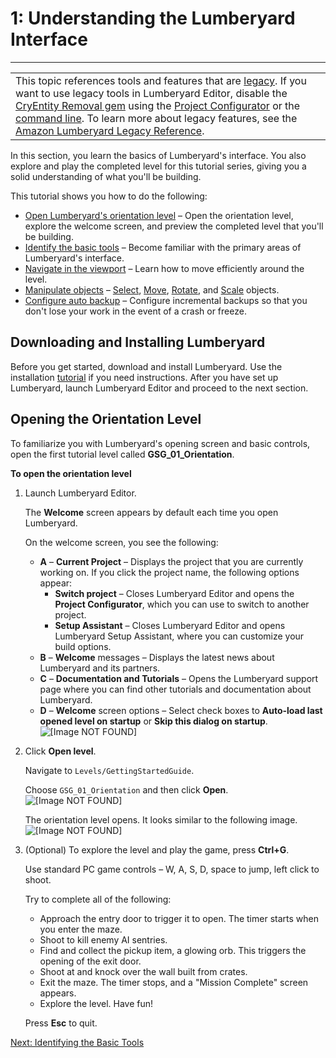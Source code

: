 # 1: Understanding the Lumberyard Interface<a name="understanding"></a>


****  

|  | 
| --- |
| This topic references tools and features that are [legacy](http://docs.aws.amazon.com/lumberyard/latest/userguide/ly-glos-chap.html#legacy)\. If you want to use legacy tools in Lumberyard Editor, disable the [CryEntity Removal gem](http://docs.aws.amazon.com/lumberyard/latest/userguide/gems-system-cryentity-removal-gem.html) using the [Project Configurator](http://docs.aws.amazon.com/lumberyard/latest/userguide/configurator-intro.html) or the [command line](http://docs.aws.amazon.com/lumberyard/latest/userguide/lmbr-exe.html)\. To learn more about legacy features, see the [Amazon Lumberyard Legacy Reference](http://docs.aws.amazon.com/lumberyard/latest/legacyreference/)\. | 

In this section, you learn the basics of Lumberyard's interface\. You also explore and play the completed level for this tutorial series, giving you a solid understanding of what you'll be building\.

This tutorial shows you how to do the following:
+ [Open Lumberyard's orientation level](#understanding-opening) – Open the orientation level, explore the welcome screen, and preview the completed level that you'll be building\.
+ [Identify the basic tools](understanding-identifying.md) – Become familiar with the primary areas of Lumberyard's interface\.
+ [Navigate in the viewport](understanding-navigating.md) – Learn how to move efficiently around the level\.
+ [Manipulate objects](understanding-manipulating.md) – [Select](understanding-manipulating-select.md), [Move](understanding-manipulating-moving.md), [Rotate](understanding-manipulating-rotating.md), and [Scale](understanding-manipulating-scaling.md) objects\.
+ [Configure auto backup](understanding-auto-backup.md) – Configure incremental backups so that you don't lose your work in the event of a crash or freeze\.

## Downloading and Installing Lumberyard<a name="understanding-prerequisites"></a>

Before you get started, download and install Lumberyard\. Use the installation [tutorial](https://s3.amazonaws.com/gamedev-tutorials/Tutorials/Getting_Started_01_Download-Install-Express_1.10.pdf) if you need instructions\. After you have set up Lumberyard, launch Lumberyard Editor and proceed to the next section\.

## Opening the Orientation Level<a name="understanding-opening"></a>

To familiarize you with Lumberyard's opening screen and basic controls, open the first tutorial level called **GSG\_01\_Orientation**\.

**To open the orientation level**

1. Launch Lumberyard Editor\.

   The **Welcome** screen appears by default each time you open Lumberyard\.

   On the welcome screen, you see the following:
   + **A** – **Current Project** – Displays the project that you are currently working on\. If you click the project name, the following options appear:
     + **Switch project** – Closes Lumberyard Editor and opens the **Project Configurator**, which you can use to switch to another project\.
     + **Setup Assistant** – Closes Lumberyard Editor and opens Lumberyard Setup Assistant, where you can customize your build options\.
   + **B** – **Welcome** messages – Displays the latest news about Lumberyard and its partners\.
   + **C** – **Documentation and Tutorials** – Opens the Lumberyard support page where you can find other tutorials and documentation about Lumberyard\.
   + **D** – **Welcome** screen options – Select check boxes to **Auto\-load last opened level on startup** or **Skip this dialog on startup**\.  
![\[Image NOT FOUND\]](http://docs.aws.amazon.com/lumberyard/latest/gettingstartedguide/images/understanding-welcome.png)

1. Click **Open level**\.

   Navigate to `Levels/GettingStartedGuide`\. 

   Choose `GSG_01_Orientation` and then click **Open**\.  
![\[Image NOT FOUND\]](http://docs.aws.amazon.com/lumberyard/latest/gettingstartedguide/images/understanding-open.png)

   The orientation level opens\. It looks similar to the following image\.  
![\[Image NOT FOUND\]](http://docs.aws.amazon.com/lumberyard/latest/gettingstartedguide/images/understanding-orientation.png)

1. \(Optional\) To explore the level and play the game, press **Ctrl\+G**\.

   Use standard PC game controls – W, A, S, D, space to jump, left click to shoot\.

   Try to complete all of the following:
   + Approach the entry door to trigger it to open\. The timer starts when you enter the maze\.
   + Shoot to kill enemy AI sentries\.
   + Find and collect the pickup item, a glowing orb\. This triggers the opening of the exit door\.
   + Shoot at and knock over the wall built from crates\.
   + Exit the maze\. The timer stops, and a "Mission Complete" screen appears\.
   + Explore the level\. Have fun\!

   Press **Esc** to quit\.

[Next: Identifying the Basic Tools](understanding-identifying.md)